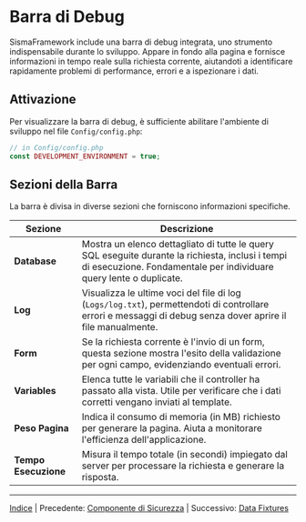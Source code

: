 # Barra di Debug

SismaFramework include una barra di debug integrata, uno strumento indispensabile durante lo sviluppo. Appare in fondo alla pagina e fornisce informazioni in tempo reale sulla richiesta corrente, aiutandoti a identificare rapidamente problemi di performance, errori e a ispezionare i dati.

## Attivazione

Per visualizzare la barra di debug, è sufficiente abilitare l'ambiente di sviluppo nel file `Config/config.php`:

```php
// in Config/config.php
const DEVELOPMENT_ENVIRONMENT = true;

```

Sezioni della Barra
-------------------

La barra è divisa in diverse sezioni che forniscono informazioni specifiche.

| Sezione              | Descrizione                                                                                                                                                            |
| -------------------- | ---------------------------------------------------------------------------------------------------------------------------------------------------------------------- |
| **Database**         | Mostra un elenco dettagliato di tutte le query SQL eseguite durante la richiesta, inclusi i tempi di esecuzione. Fondamentale per individuare query lente o duplicate. |
| **Log**              | Visualizza le ultime voci del file di log (`Logs/log.txt`), permettendoti di controllare errori e messaggi di debug senza dover aprire il file manualmente.            |
| **Form**             | Se la richiesta corrente è l'invio di un form, questa sezione mostra l'esito della validazione per ogni campo, evidenziando eventuali errori.                          |
| **Variables**        | Elenca tutte le variabili che il controller ha passato alla vista. Utile per verificare che i dati corretti vengano inviati al template.                               |
| **Peso Pagina**      | Indica il consumo di memoria (in MB) richiesto per generare la pagina. Aiuta a monitorare l'efficienza dell'applicazione.                                              |
| **Tempo Esecuzione** | Misura il tempo totale (in secondi) impiegato dal server per processare la richiesta e generare la risposta.                                                           |

* * *

[Indice](index.md) | Precedente: [Componente di Sicurezza](security-component.md) | Successivo: [Data Fixtures](data-fixtures.md)
